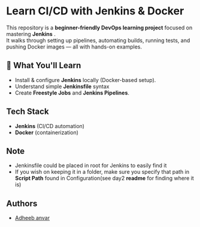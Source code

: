 # Learn CI/CD with Jenkins & Docker

This repository is a **beginner-friendly DevOps learning project** focused on mastering **Jenkins** .  
It walks through setting up pipelines, automating builds, running tests, and pushing Docker images — all with hands-on examples.

## 📌 What You'll Learn

- Install & configure **Jenkins** locally (Docker-based setup).
- Understand simple **Jenkinsfile** syntax
- Create **Freestyle Jobs** and **Jenkins Pipelines**.

## Tech Stack

- **Jenkins** (CI/CD automation)
- **Docker** (containerization)

## Note

- Jenkinsfile could be placed in root for Jenkins to easily find it
- If you wish on keeping it in a folder, make sure you specify that path in **Script Path** found in Configuration(see day2 **readme** for finding where it is)

## Authors

- [Adheeb anvar](https://www.github.com/adheeb2)
